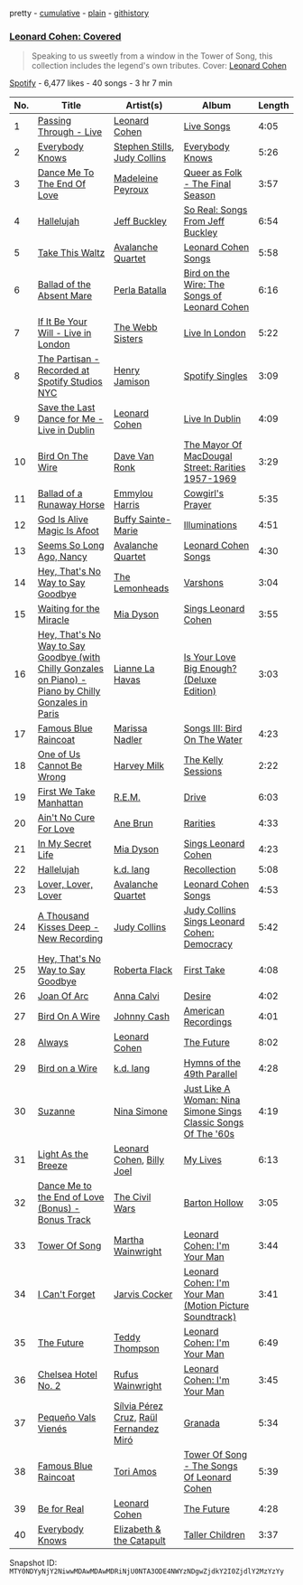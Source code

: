 pretty - [cumulative](/playlists/cumulative/37i9dQZF1DWX8N4beMj76D.md) - [plain](/playlists/plain/37i9dQZF1DWX8N4beMj76D) - [githistory](https://github.githistory.xyz/mackorone/spotify-playlist-archive/blob/main/playlists/plain/37i9dQZF1DWX8N4beMj76D)

### [Leonard Cohen: Covered](https://open.spotify.com/playlist/37i9dQZF1DWX8N4beMj76D)

> Speaking to us sweetly from a window in the Tower of Song, this collection includes the legend's own tributes\. Cover: <a href="spotify:artist:5l8VQNuIg0turYE1VtM9zV">Leonard Cohen</a>

[Spotify](https://open.spotify.com/user/spotify) - 6,477 likes - 40 songs - 3 hr 7 min

| No. | Title | Artist(s) | Album | Length |
|---|---|---|---|---|
| 1 | [Passing Through \- Live](https://open.spotify.com/track/28ToQqj0nuWMDPvGhCTL0I) | [Leonard Cohen](https://open.spotify.com/artist/5l8VQNuIg0turYE1VtM9zV) | [Live Songs](https://open.spotify.com/album/2E0441zcodrrkrNiffdEiC) | 4:05 |
| 2 | [Everybody Knows](https://open.spotify.com/track/7arMFVCLQ4h0B3lIZITEdY) | [Stephen Stills](https://open.spotify.com/artist/4WlSvDKaq1PA2Nr7cCIPxX), [Judy Collins](https://open.spotify.com/artist/5yzE49FicYiSxN61oaxkNn) | [Everybody Knows](https://open.spotify.com/album/6pEDpmpeGLfIX8fGi4OzOo) | 5:26 |
| 3 | [Dance Me To The End Of Love](https://open.spotify.com/track/4gBdOhWJpOZBTx0fsreDcM) | [Madeleine Peyroux](https://open.spotify.com/artist/7nXyULtoL8k7wP9l6kg8Ef) | [Queer as Folk \- The Final Season](https://open.spotify.com/album/1MvhUanwf3vj9377tOezPi) | 3:57 |
| 4 | [Hallelujah](https://open.spotify.com/track/5qv0ohJV2QNwga79jLNDYQ) | [Jeff Buckley](https://open.spotify.com/artist/3nnQpaTvKb5jCQabZefACI) | [So Real: Songs From Jeff Buckley](https://open.spotify.com/album/2zfb6rtqx4GM3V65hhsCMY) | 6:54 |
| 5 | [Take This Waltz](https://open.spotify.com/track/5HbdrCvl89PkwNoOI0sBdZ) | [Avalanche Quartet](https://open.spotify.com/artist/6HNv1bfHdugE8iUxdKF2fd) | [Leonard Cohen Songs](https://open.spotify.com/album/2YDw6OjWg3Mg2ArLCful7j) | 5:58 |
| 6 | [Ballad of the Absent Mare](https://open.spotify.com/track/7j82hjfoBR7CB8WlxpZxTC) | [Perla Batalla](https://open.spotify.com/artist/4WbqfrEOTC6kNYOeDMDVOd) | [Bird on the Wire: The Songs of Leonard Cohen](https://open.spotify.com/album/6YlhxSzPNNYIlErdM55joz) | 6:16 |
| 7 | [If It Be Your Will \- Live in London](https://open.spotify.com/track/3KHOvvqXEy6jjh2x32wxsv) | [The Webb Sisters](https://open.spotify.com/artist/5WVYK25IDrN0y1ExA69Lr7) | [Live In London](https://open.spotify.com/album/6fxtsivPKNtNAAaMwfjP1K) | 5:22 |
| 8 | [The Partisan \- Recorded at Spotify Studios NYC](https://open.spotify.com/track/2xMzN3uUtCxyHpR5L8Tril) | [Henry Jamison](https://open.spotify.com/artist/2XdtmipGVPmA62ptDgX8QC) | [Spotify Singles](https://open.spotify.com/album/4jnG99bP9dsXWi49WeEKIr) | 3:09 |
| 9 | [Save the Last Dance for Me \- Live in Dublin](https://open.spotify.com/track/4gF4435jcJGLXvQe7hovtp) | [Leonard Cohen](https://open.spotify.com/artist/5l8VQNuIg0turYE1VtM9zV) | [Live In Dublin](https://open.spotify.com/album/4CKs4nbhva7asiYqsZpMOi) | 4:09 |
| 10 | [Bird On The Wire](https://open.spotify.com/track/3UvXtf3ZXjmFDB3QSY4iXL) | [Dave Van Ronk](https://open.spotify.com/artist/6QmHysWvckkQR74oxmLmtz) | [The Mayor Of MacDougal Street: Rarities 1957\-1969](https://open.spotify.com/album/7ppsSKyut4ssQyxbju7itg) | 3:29 |
| 11 | [Ballad of a Runaway Horse](https://open.spotify.com/track/4fuNvXnEfvtHtdNFdsVcRB) | [Emmylou Harris](https://open.spotify.com/artist/5s6TJEuHTr9GR894wc6VfP) | [Cowgirl's Prayer](https://open.spotify.com/album/7CMJy2xY33K9LBVdnlADdC) | 5:35 |
| 12 | [God Is Alive Magic Is Afoot](https://open.spotify.com/track/4K3glAui6GSMQfYWxC0qy9) | [Buffy Sainte\-Marie](https://open.spotify.com/artist/5exO2eW84QucBhrRhcK76x) | [Illuminations](https://open.spotify.com/album/2tvwygeYPGjkOaIBQCwqHh) | 4:51 |
| 13 | [Seems So Long Ago, Nancy](https://open.spotify.com/track/7bvWQhPVCyzfnnVGUQRWrw) | [Avalanche Quartet](https://open.spotify.com/artist/6HNv1bfHdugE8iUxdKF2fd) | [Leonard Cohen Songs](https://open.spotify.com/album/2YDw6OjWg3Mg2ArLCful7j) | 4:30 |
| 14 | [Hey, That's No Way to Say Goodbye](https://open.spotify.com/track/37SOCw0xhKNYTKza2Qxils) | [The Lemonheads](https://open.spotify.com/artist/6w7fc6IZlo5zwBaKT5jU1X) | [Varshons](https://open.spotify.com/album/3SCGLOlBFQ7Xkml5r1m4nL) | 3:04 |
| 15 | [Waiting for the Miracle](https://open.spotify.com/track/1uLscO7IxLWSBmgLbMObBw) | [Mia Dyson](https://open.spotify.com/artist/5QSZl73T85ZpZGAHSDIED6) | [Sings Leonard Cohen](https://open.spotify.com/album/2BSbmGjxoMcfJC6RG6gf0B) | 3:55 |
| 16 | [Hey, That's No Way to Say Goodbye \(with Chilly Gonzales on Piano\) \- Piano by Chilly Gonzales in Paris](https://open.spotify.com/track/0mblDBhfX2SCQu2SbwTMgp) | [Lianne La Havas](https://open.spotify.com/artist/2RP4pPHTXlQpDnO9LvR7Yt) | [Is Your Love Big Enough? \(Deluxe Edition\)](https://open.spotify.com/album/3S7PPQijoPQ8ASlHl6LsJ9) | 3:03 |
| 17 | [Famous Blue Raincoat](https://open.spotify.com/track/1EWkznwDZmrbqc1nOX8B66) | [Marissa Nadler](https://open.spotify.com/artist/5zjaF8JUdylMWrA7AVo3hJ) | [Songs III: Bird On The Water](https://open.spotify.com/album/2bZk1KTJIY6LmnQN7QIqF5) | 4:23 |
| 18 | [One of Us Cannot Be Wrong](https://open.spotify.com/track/611gH5bqdrgHpNf7JkcE1V) | [Harvey Milk](https://open.spotify.com/artist/0U06WlIl1leJMEHBf7WAwR) | [The Kelly Sessions](https://open.spotify.com/album/3PeIUnA8sZ1lubjS1zjE8D) | 2:22 |
| 19 | [First We Take Manhattan](https://open.spotify.com/track/49xcRJXZJpdXC7eqtmWRti) | [R.E.M.](https://open.spotify.com/artist/4KWTAlx2RvbpseOGMEmROg) | [Drive](https://open.spotify.com/album/2kul45D9k88GoXTx5Bm1YK) | 6:03 |
| 20 | [Ain't No Cure For Love](https://open.spotify.com/track/4F6PiM255qHEw6CKRJTjPs) | [Ane Brun](https://open.spotify.com/artist/2L3kwZFd16zjHz9a5kEPAm) | [Rarities](https://open.spotify.com/album/1bvAlOqMbnWLwTcp65kSAP) | 4:33 |
| 21 | [In My Secret Life](https://open.spotify.com/track/32F81jpaJG7O6EZuXQDvrk) | [Mia Dyson](https://open.spotify.com/artist/5QSZl73T85ZpZGAHSDIED6) | [Sings Leonard Cohen](https://open.spotify.com/album/2BSbmGjxoMcfJC6RG6gf0B) | 4:23 |
| 22 | [Hallelujah](https://open.spotify.com/track/5S0pF13mOsTnYweFwFy4D0) | [k.d\. lang](https://open.spotify.com/artist/6W1BHDF0T4a4KYcSwzD586) | [Recollection](https://open.spotify.com/album/22TXLyA5GOT19O9hIdAHLE) | 5:08 |
| 23 | [Lover, Lover, Lover](https://open.spotify.com/track/4DDEnYmk3KXcLRlaKjcwTe) | [Avalanche Quartet](https://open.spotify.com/artist/6HNv1bfHdugE8iUxdKF2fd) | [Leonard Cohen Songs](https://open.spotify.com/album/3qsupmBvSnaBFalgjKKGkp) | 4:53 |
| 24 | [A Thousand Kisses Deep \- New Recording](https://open.spotify.com/track/0DYMn3FBYloHiTqiCTDIB9) | [Judy Collins](https://open.spotify.com/artist/5yzE49FicYiSxN61oaxkNn) | [Judy Collins Sings Leonard Cohen: Democracy](https://open.spotify.com/album/7Ferd5c8F0JJOptUiMmxqZ) | 5:42 |
| 25 | [Hey, That's No Way to Say Goodbye](https://open.spotify.com/track/130dKZhza6XRe8WSBl1nsu) | [Roberta Flack](https://open.spotify.com/artist/0W498bDDNlJIrYMKXdpLHA) | [First Take](https://open.spotify.com/album/2ARWEOvaUgm4FSj25MpY6F) | 4:08 |
| 26 | [Joan Of Arc](https://open.spotify.com/track/4TtTWypT6b5usypltgEMvn) | [Anna Calvi](https://open.spotify.com/artist/50sSN9E5i4DJzYDclAXlSo) | [Desire](https://open.spotify.com/album/0PZoALjcGxhwDdIQzpESsO) | 4:02 |
| 27 | [Bird On A Wire](https://open.spotify.com/track/7gPOHdd9ATgveYMpxcSdZQ) | [Johnny Cash](https://open.spotify.com/artist/6kACVPfCOnqzgfEF5ryl0x) | [American Recordings](https://open.spotify.com/album/3yrnapvgTqeYGZKPxozcUl) | 4:01 |
| 28 | [Always](https://open.spotify.com/track/2gVIZoOxoTwSbkMwWkd2x8) | [Leonard Cohen](https://open.spotify.com/artist/5l8VQNuIg0turYE1VtM9zV) | [The Future](https://open.spotify.com/album/7E4FRoU4Pk0WuO1SQMV1Bo) | 8:02 |
| 29 | [Bird on a Wire](https://open.spotify.com/track/53WJ6eGjiUvlqniOj6fsr2) | [k.d\. lang](https://open.spotify.com/artist/6W1BHDF0T4a4KYcSwzD586) | [Hymns of the 49th Parallel](https://open.spotify.com/album/7aTcKEqDqi1NoR2RggubbX) | 4:28 |
| 30 | [Suzanne](https://open.spotify.com/track/73Nr0OjKNWybcYvJXeO9nN) | [Nina Simone](https://open.spotify.com/artist/7G1GBhoKtEPnP86X2PvEYO) | [Just Like A Woman: Nina Simone Sings Classic Songs Of The '60s](https://open.spotify.com/album/5iFgWpYe8TI36apXgwlJlR) | 4:19 |
| 31 | [Light As the Breeze](https://open.spotify.com/track/66hjGTu0eQpAQKsgVYN4qZ) | [Leonard Cohen](https://open.spotify.com/artist/5l8VQNuIg0turYE1VtM9zV), [Billy Joel](https://open.spotify.com/artist/6zFYqv1mOsgBRQbae3JJ9e) | [My Lives](https://open.spotify.com/album/5nWLdbqnLvx8z8vpzWuwcg) | 6:13 |
| 32 | [Dance Me to the End of Love \(Bonus\) \- Bonus Track](https://open.spotify.com/track/6tZAbv5JEsfqjTpkBOrLje) | [The Civil Wars](https://open.spotify.com/artist/6J7rw7NELJUCThPbAfyLIE) | [Barton Hollow](https://open.spotify.com/album/6yCzOeJHgOnJBP3K6IDPIV) | 3:05 |
| 33 | [Tower Of Song](https://open.spotify.com/track/1NpNxgzZRCPIbtXHmWX9dV) | [Martha Wainwright](https://open.spotify.com/artist/67pQ8Yr09zDDzzwWw3EG9R) | [Leonard Cohen: I'm Your Man](https://open.spotify.com/album/1tz7sH3oRuXs7jNyWzdIQR) | 3:44 |
| 34 | [I Can't Forget](https://open.spotify.com/track/3GCzg2RU8nuLIF8TkL8AeC) | [Jarvis Cocker](https://open.spotify.com/artist/13W7XLRXdWeLmIu9vacE1w) | [Leonard Cohen: I'm Your Man \(Motion Picture Soundtrack\)](https://open.spotify.com/album/58s0QaJUxFJQGwba597dGG) | 3:41 |
| 35 | [The Future](https://open.spotify.com/track/5r9fVGSkHFy78ZcUDJTla9) | [Teddy Thompson](https://open.spotify.com/artist/1z98aCtgTzyUkAHR50ryFN) | [Leonard Cohen: I'm Your Man](https://open.spotify.com/album/1tz7sH3oRuXs7jNyWzdIQR) | 6:49 |
| 36 | [Chelsea Hotel No\. 2](https://open.spotify.com/track/7nlbvD4fO9D3aocMGkiYxq) | [Rufus Wainwright](https://open.spotify.com/artist/2PfBzriIMRsCXPDtSy9vg8) | [Leonard Cohen: I'm Your Man](https://open.spotify.com/album/1tz7sH3oRuXs7jNyWzdIQR) | 3:45 |
| 37 | [Pequeño Vals Vienés](https://open.spotify.com/track/6t2vcP38D08xYdioGyOUC6) | [Sílvia Pérez Cruz](https://open.spotify.com/artist/7qJXYbBDibZ1Zixi89aUnw), [Raül Fernandez Miró](https://open.spotify.com/artist/1jIEmZJNXh1TT7hBjCMSy2) | [Granada](https://open.spotify.com/album/6d0iojYCEgb4D1L9zUFrdV) | 5:34 |
| 38 | [Famous Blue Raincoat](https://open.spotify.com/track/23LCJxdqRMYlnVj5Qg5JuU) | [Tori Amos](https://open.spotify.com/artist/1KsASRNugxU85T0u6zSg32) | [Tower Of Song \- The Songs Of Leonard Cohen](https://open.spotify.com/album/69XAWWXjY1Cmm8qthc7Gef) | 5:39 |
| 39 | [Be for Real](https://open.spotify.com/track/2BxtgFJxhmYFyIwo5vaejz) | [Leonard Cohen](https://open.spotify.com/artist/5l8VQNuIg0turYE1VtM9zV) | [The Future](https://open.spotify.com/album/7E4FRoU4Pk0WuO1SQMV1Bo) | 4:28 |
| 40 | [Everybody Knows](https://open.spotify.com/track/0W4ALYvdQZfpiOG3wyfZ0f) | [Elizabeth & the Catapult](https://open.spotify.com/artist/6HzkeE2Ggi3n8zB0cX3qiR) | [Taller Children](https://open.spotify.com/album/3qvwnnpiuuknpvB451r2IS) | 3:37 |

Snapshot ID: `MTY0NDYyNjY2NiwwMDAwMDAwMDRiNjU0NTA3ODE4NWYzNDgwZjdkY2I0ZjdlY2MzYzYy`